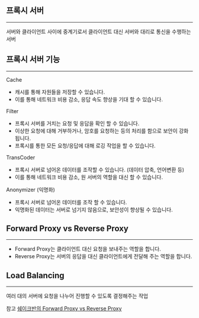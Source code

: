 
## 프록시 서버
---
서버와 클라이언트 사이에 중계기로서 클라이언트 대신 서버와 대리로 통신을 수행하는 서버


## 프록시 서버 기능
---
Cache
- 캐시를 통해 자원들을 저장할 수 있습니다.
- 이를 통해 네트워크 비용 감소, 응답 속도 향상을 기대 할 수 있습니다.

Filter
- 프록시 서버를 거치는 요청 및 응답을 확인 할 수 있습니다.
- 이상한 요청에 대해 거부하거나, 암호를 요청하는 등의 처리를 함으로 보안이 강화됩니다.
- 프록시를 통한 모든 요청/응답에 대해 로깅 작업을 할 수 있습니다.

TransCoder
- 프록시 서버로 넘어온 데이터를 조작할 수 있습니다. (데이터 압축, 언어변환 등)
- 이를 통해 네트워크 비용 감소, 원 서버의 역할을 대신 할 수 있습니다.

Anonymizer (익명화)
- 프록시 서버로 넘어온 데이터를 조작 할 수 있습니다.
- 익명화된 데이터는 서버로 넘기지 않음으로, 보안성이 향상될 수 있습니다.


## Forward Proxy vs Reverse Proxy
---
- Forward Proxy는 클라이언트 대신 요청을 보내주는 역할을 합니다.
- Reverse Proxy는 서버의 응답을 대신 클라이언트에게 전달해 주는 역할을 합니다.


## Load Balancing
---
여러 대의 서버에 요청을 나누어 진행할 수 있도록 결정해주는 작업


참고
[쉐이크반의 Forward Proxy vs Reverse Proxy](https://www.youtube.com/watch?v=lg-wHikZg0Q)
